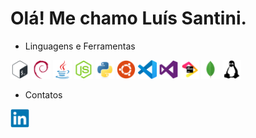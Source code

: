 # Olá! Me chamo Luís Santini.

* Linguagens e Ferramentas

<div style="display: inline-block;">
  <img alt="Bash" src="https://github.com/devicons/devicon/blob/master/icons/bash/bash-plain.svg" width="30" height="30"/>
  <img alt="Debian" src="https://github.com/devicons/devicon/blob/master/icons/debian/debian-plain.svg" width="30" height="30"/>
  <img alt="Java" src="https://github.com/devicons/devicon/blob/master/icons/java/java-original.svg" width="30" height="30"/>
  <img alt="NodeJS" src="https://github.com/devicons/devicon/blob/master/icons/nodejs/nodejs-original.svg" width="30" height="30"/>
  <img alt="Python" src="https://github.com/devicons/devicon/blob/master/icons/python/python-original.svg" width="30" height="30"/>
  <img alt="Ubuntu" src="https://github.com/devicons/devicon/blob/master/icons/ubuntu/ubuntu-plain.svg" width="30" height="30"/>
  <img alt="VSCode" src="https://github.com/devicons/devicon/blob/master/icons/vscode/vscode-original.svg" width="30" height="30"/>
  <img alt="VStudio" src="https://github.com/devicons/devicon/blob/master/icons/visualstudio/visualstudio-plain.svg" width="30" height="30"/>
  <img alt="MySQL" src="https://github.com/devicons/devicon/blob/master/icons/jetbrains/jetbrains-original.svg" width="30" height="30"/>
  <img alt="MongoDB" src="https://github.com/devicons/devicon/blob/master/icons/mongodb/mongodb-original.svg" width="30" height="30"/>
  <img alt="Linux" src="https://github.com/devicons/devicon/blob/master/icons/linux/linux-plain.svg" width="30" height="30"/>
</div>

* Contatos

<div style="display: inline-block";>
  <img alt="LinkedIn" src="https://github.com/devicons/devicon/blob/master/icons/linkedin/linkedin-original.svg" width="30" height="30"/>
</div>
